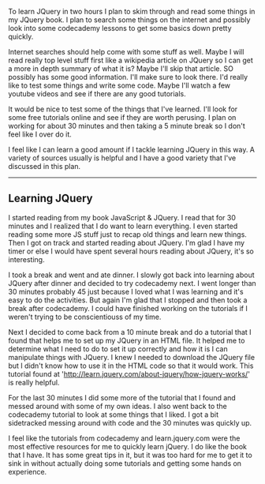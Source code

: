 To learn JQuery in two hours I plan to skim through and read some things in my JQuery book. I plan to search some things on the internet and possibly look into some codecademy lessons to get some basics down pretty quickly. 

Internet searches should help come with some stuff as well. Maybe I will read really top level stuff first like a wikipedia article on JQuery so I can get a more in depth summary of what it is? Maybe I'll skip that article. SO possibly has some good information. I'll make sure to look there. I'd really like to test some things and write some code. Maybe I'll watch a few youtube videos and see if there are any good tutorials.

It would be nice to test some of the things that I've learned. I'll look for some free tutorials online and see if they are worth perusing. I plan on working for about 30 minutes and then taking a 5 minute break so I don't feel like I over do it. 

I feel like I can learn a good amount if I tackle learning JQuery in this way. A variety of sources usually is helpful and I have a good variety that I've discussed in this plan.

----------------------------------------------
Learning JQuery
----------------------------------------------
I started reading from my book JavaScript & JQuery. I read that for 30 minutes and I realized that I do want to learn everything. I even started reading some more JS stuff just to recap old things and learn new things. Then I got on track and started reading about JQuery. I'm glad I have my timer or else I would have spent several hours reading about JQuery, it's so interesting.

I took a break and went and ate dinner. I slowly got back into learning about JQuery after dinner and decided to try codecademy next. I went longer than 30 minutes probably 45 just because I loved what I was learning and it's easy to do the activities. But again I'm glad that I stopped and then took a break after codecademy. I could have finished working on the tutorials if I weren't trying to be conscientiouss of my time. 

Next I decided to come back from a 10 minute break and do a tutorial that I found that helps me to set up my JQuery in an HTML file. It helped me to determine what I need to do to set it up correctly and how it is I can manipulate things with JQuery. I knew I needed to download the JQuery file but I didn't know how to use it in the HTML code so that it would work. This tutorial found at 'http://learn.jquery.com/about-jquery/how-jquery-works/' is really helpful.

For the last 30 minutes I did some more of the tutorial that I found and messed around with some of my own ideas. I also went back to the codecademy tutorial to look at some things that I liked. I got a bit sidetracked messing around with code and the 30 minutes was quickly up. 

I feel like the tutorials from codecademy and learn.jquery.com were the most effective resources for me to quickly learn jQuery. I do like the book that I have. It has some great tips in it, but it was too hard for me to get it to sink in without actually doing some tutorials and getting some hands on experience.

